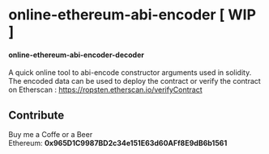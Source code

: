 # online-ethereum-abi-encoder [ WIP ]
#### online-ethereum-abi-encoder-decoder  

A quick online tool to abi-encode constructor arguments used in solidity. The encoded data can be used to deploy the contract or verify the contract on Etherscan : https://ropsten.etherscan.io/verifyContract
  
  
## Contribute
Buy me a Coffe or a Beer  
Ethereum: **0x965D1C9987BD2c34e151E63d60AFf8E9dB6b1561**

